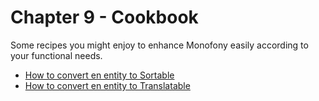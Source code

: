 # Chapter 9 - Cookbook

Some recipes you might enjoy to enhance Monofony easily according to your functional needs.

* [How to convert en entity to Sortable](cookbook/sortable.md)
* [How to convert en entity to Translatable](cookbook/translatable.md)
